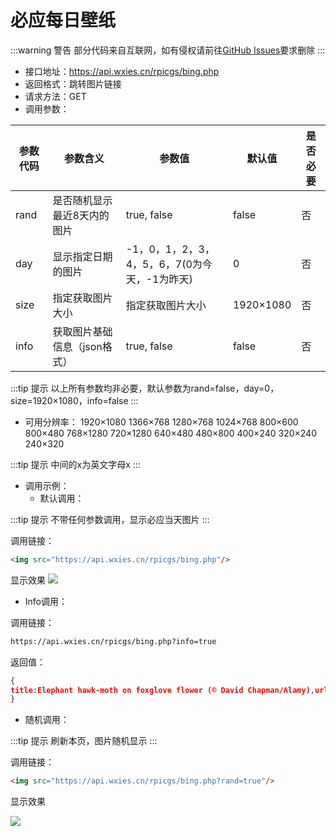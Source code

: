# 必应每日壁纸

:::warning 警告
部分代码来自互联网，如有侵权请前往[GitHub Issues](https://github.com/WXies-Team/Doc/issues)要求删除
:::

- 接口地址：https://api.wxies.cn/rpicgs/bing.php
- 返回格式：跳转图片链接
- 请求方法：GET
- 调用参数：

| 参数代码 | 参数含义 | 参数值 | 默认值 | 是否必要 |
| --- | --- | --- | --- | --- |
| rand | 是否随机显示最近8天内的图片 | true, false | false | 否 |
| day | 显示指定日期的图片 | -1，0，1，2，3，4，5，6，7(0为今天，-1为昨天) | 0 | 否 |
| size | 指定获取图片大小 | 指定获取图片大小 | 1920×1080 | 否 |
| info | 获取图片基础信息（json格式） | true, false | false | 否 |

:::tip 提示
以上所有参数均非必要，默认参数为rand=false，day=0，size=1920×1080，info=false
:::

- 可用分辨率：
1920×1080
1366×768
1280×768
1024×768
800×600
800×480
768×1280
720×1280
640×480
480×800
400×240
320×240
240×320

:::tip 提示
中间的x为英文字母x
:::

- 调用示例：
  - 默认调用：

:::tip 提示
不带任何参数调用，显示必应当天图片
:::

调用链接：

```html
<img src="https://api.wxies.cn/rpicgs/bing.php"/>
```

显示效果
<img src="https://api.wxies.cn/rpicgs/bing.php"/>

  - Info调用：

调用链接：

```html
https://api.wxies.cn/rpicgs/bing.php?info=true
```

返回值：

```json
{
title:Elephant hawk-moth on foxglove flower (© David Chapman/Alamy),url:https://www.bing.com/th?id=OHR.FoxgloveHawkmoth_EN-US4340017481_1920x1080.jpg,link:https://www.bing.com/search?q=elephant+hawk+moth&form=hpcapt&filters=HpDate%3a%2220220723_0700%22,time:20220723
}
```

- 随机调用：

:::tip 提示
刷新本页，图片随机显示
:::

调用链接：

```html
<img src="https://api.wxies.cn/rpicgs/bing.php?rand=true"/>
```

显示效果

<img src="https://api.wxies.cn/rpicgs/bing.php?rand=true">